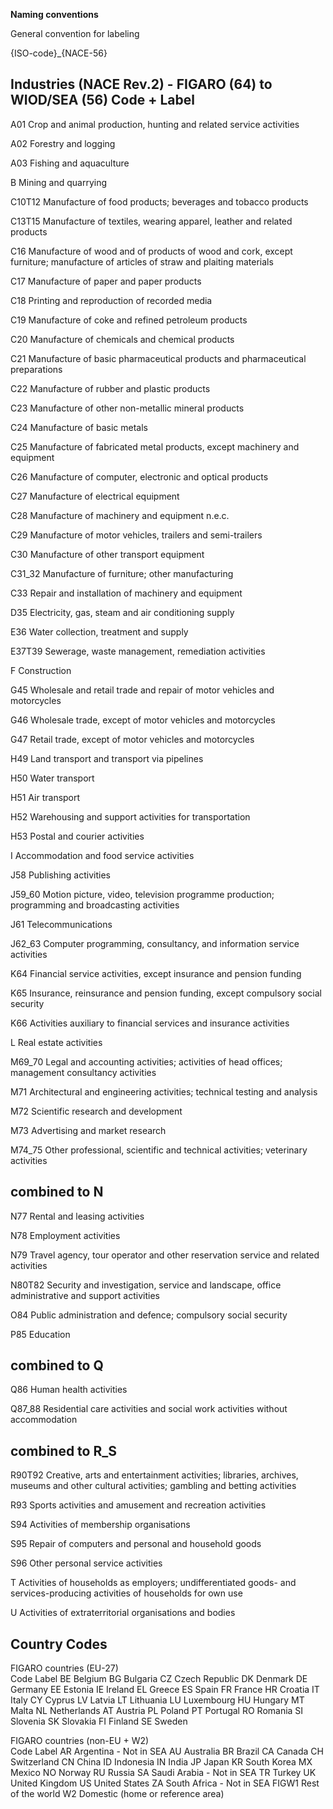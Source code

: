 **Naming conventions**

General convention for labeling

{ISO-code}_{NACE-56}



Industries  (NACE Rev.2) - FIGARO (64) to WIOD/SEA (56)
Code + Label
---------------------------------------------------------------------
A01	Crop and animal production, hunting and related service activities

A02	Forestry and logging

A03	Fishing and aquaculture

B	Mining and quarrying

C10T12	Manufacture of food products; beverages and tobacco products

C13T15	Manufacture of textiles, wearing apparel, leather and related products

C16	Manufacture of wood and of products of wood and cork, except furniture; manufacture of articles of straw and plaiting materials

C17	Manufacture of paper and paper products

C18	Printing and reproduction of recorded media

C19	Manufacture of coke and refined petroleum products

C20	Manufacture of chemicals and chemical products

C21	Manufacture of basic pharmaceutical products and pharmaceutical preparations

C22	Manufacture of rubber and plastic products

C23	Manufacture of other non-metallic mineral products

C24	Manufacture of basic metals

C25	Manufacture of fabricated metal products, except machinery and equipment

C26	Manufacture of computer, electronic and optical products

C27	Manufacture of electrical equipment

C28	Manufacture of machinery and equipment n.e.c.

C29	Manufacture of motor vehicles, trailers and semi-trailers

C30	Manufacture of other transport equipment

C31_32	Manufacture of furniture; other manufacturing

C33	Repair and installation of machinery and equipment

D35	Electricity, gas, steam and air conditioning supply

E36	Water collection, treatment and supply

E37T39	Sewerage, waste management, remediation activities

F	Construction

G45	Wholesale and retail trade and repair of motor vehicles and motorcycles

G46	Wholesale trade, except of motor vehicles and motorcycles

G47	Retail trade, except of motor vehicles and motorcycles

H49	Land transport and transport via pipelines

H50	Water transport

H51	Air transport

H52	Warehousing and support activities for transportation

H53	Postal and courier activities

I	Accommodation and food service activities

J58	Publishing activities

J59_60	Motion picture, video, television programme production; programming and broadcasting activities

J61	Telecommunications

J62_63	Computer programming, consultancy, and information service activities

K64	Financial service activities, except insurance and pension funding

K65	Insurance, reinsurance and pension funding, except compulsory social security

K66	Activities auxiliary to financial services and insurance activities

L	Real estate activities

M69_70	Legal and accounting activities; activities of head offices; management consultancy activities

M71	Architectural and engineering activities; technical testing and analysis

M72	Scientific research and development

M73	Advertising and market research

M74_75	Other professional, scientific and technical activities; veterinary activities

combined to N
-------------------
N77	Rental and leasing activities

N78	Employment activities

N79	Travel agency, tour operator and other reservation service and related activities

N80T82	Security and investigation, service and landscape, office administrative and support activities


O84	Public administration and defence; compulsory social security

P85	Education

combined to Q
-------------------
Q86	Human health activities

Q87_88	Residential care activities and social work activities without accommodation


combined to R_S
-------------------
R90T92	Creative, arts and entertainment activities; libraries, archives, museums and other cultural activities; gambling and betting activities

R93	Sports activities and amusement and recreation activities

S94	Activities of membership organisations

S95	Repair of computers and personal and household goods

S96	Other personal service activities


T	Activities of households as employers; undifferentiated goods- and services-producing activities of households for own use

U	Activities of extraterritorial organisations and bodies


Country Codes
---------------------------------------------------------------------
FIGARO countries (EU-27)	   
Code	Label
BE	Belgium
BG	Bulgaria
CZ	Czech Republic
DK	Denmark
DE	Germany
EE	Estonia
IE	Ireland
EL	Greece
ES	Spain
FR	France
HR	Croatia
IT	Italy
CY	Cyprus
LV	Latvia
LT	Lithuania
LU	Luxembourg
HU	Hungary
MT	Malta
NL	Netherlands
AT	Austria
PL	Poland
PT	Portugal
RO	Romania
SI	Slovenia
SK	Slovakia
FI	Finland
SE	Sweden


FIGARO countries (non-EU + W2)	
Code	Label
AR	Argentina - Not in SEA
AU	Australia
BR	Brazil
CA	Canada
CH	Switzerland
CN	China
ID	Indonesia
IN	India
JP	Japan
KR	South Korea
MX	Mexico
NO	Norway
RU	Russia
SA	Saudi Arabia - Not in SEA
TR	Turkey
UK	United Kingdom
US	United States
ZA	South Africa - Not in SEA
FIGW1	Rest of the world
W2	Domestic (home or reference area)

